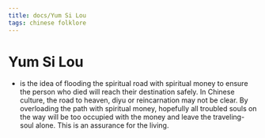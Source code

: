 ```yaml
---
title: docs/Yum Si Lou
tags: chinese folklore
---
```


# Yum Si Lou
- is the idea of flooding the spiritual road with spiritual money to ensure the person who died will reach their destination safely. In Chinese culture, the road to heaven, diyu or reincarnation may not be clear. By overloading the path with spiritual money, hopefully all troubled souls on the way will be too occupied with the money and leave the traveling-soul alone. This is an assurance for the living.